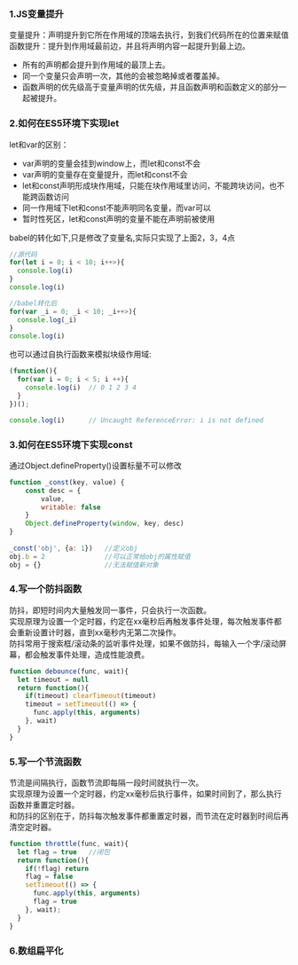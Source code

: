 ### 1.JS变量提升

变量提升：声明提升到它所在作用域的顶端去执行，到我们代码所在的位置来赋值
函数提升：提升到作用域最前边，并且将声明内容一起提升到最上边。

- 所有的声明都会提升到作用域的最顶上去。
- 同一个变量只会声明一次，其他的会被忽略掉或者覆盖掉。
- 函数声明的优先级高于变量声明的优先级，并且函数声明和函数定义的部分一起被提升。


### 2.如何在ES5环境下实现let

let和var的区别：
- var声明的变量会挂到window上，而let和const不会
- var声明的变量存在变量提升，而let和const不会
- let和const声明形成块作用域，只能在块作用域里访问，不能跨块访问，也不能跨函数访问
- 同一作用域下let和const不能声明同名变量，而var可以
- 暂时性死区，let和const声明的变量不能在声明前被使用

babel的转化如下,只是修改了变量名,实际只实现了上面2，3，4点

```javascript
//源代码
for(let i = 0; i < 10; i++>){
  console.log(i)
}
console.log(i)

//babel转化后
for(var _i = 0; _i < 10; _i++>){
  console.log(_i)
}
console.log(i)
```

也可以通过自执行函数来模拟块级作用域:

```javascript
(function(){
  for(var i = 0; i < 5; i ++){
    console.log(i)  // 0 1 2 3 4
  }
})();

console.log(i)      // Uncaught ReferenceError: i is not defined
```


### 3.如何在ES5环境下实现const

通过Object.defineProperty()设置标量不可以修改

```javascript
function _const(key, value) {    
    const desc = {        
        value,        
        writable: false    
    }    
    Object.defineProperty(window, key, desc)
}
    
_const('obj', {a: 1})   //定义obj
obj.b = 2               //可以正常给obj的属性赋值
obj = {}                //无法赋值新对象
```


### 4.写一个防抖函数

防抖，即短时间内大量触发同一事件，只会执行一次函数。  
实现原理为设置一个定时器，约定在xx毫秒后再触发事件处理，每次触发事件都会重新设置计时器，直到xx毫秒内无第二次操作。  
防抖常用于搜索框/滚动条的监听事件处理，如果不做防抖，每输入一个字/滚动屏幕，都会触发事件处理，造成性能浪费。  

```javascript
function debounce(func, wait){
  let timeout = null
  return function(){
    if(timeout) clearTimeout(timeout)
    timeout = setTimeout(() => {
      func.apply(this, arguments)
    }, wait)
  }
}
```

### 5.写一个节流函数

节流是间隔执行，函数节流即每隔一段时间就执行一次。  
实现原理为设置一个定时器，约定xx毫秒后执行事件，如果时间到了，那么执行函数并重置定时器。    
和防抖的区别在于，防抖每次触发事件都重置定时器，而节流在定时器到时间后再清空定时器。  

```javascript
function throttle(func, wait){
  let flag = true   //闭包
  return function(){
    if(!flag) return
    flag = false
    setTimeout(() => {
      func.apply(this, arguments)
      flag = true
    }, wait);
  }
}
```


### 6.数组扁平化